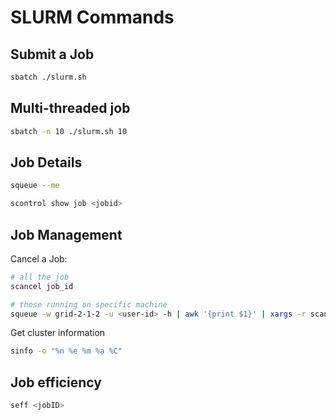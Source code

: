 # SLURM Commands

## Submit a Job
```bash
sbatch ./slurm.sh
```

## Multi-threaded job
```bash
sbatch -n 10 ./slurm.sh 10
```

## Job Details
```bash
squeue --me
```

```bash
scontrol show job <jobid>
```

## Job Management
Cancel a Job:
```bash
# all the job
scancel job_id

# those running on specific machine
squeue -w grid-2-1-2 -u <user-id> -h | awk '{print $1}' | xargs -r scancel
```

Get cluster information
```bash
sinfo -o "%n %e %m %a %C"
```

## Job efficiency
```bash
seff <jobID>
```
